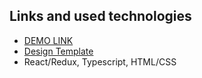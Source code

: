 ## Links and used technologies
- [DEMO LINK](https://hheight.github.io/react_product-catalog/)
- [Design Template](https://www.figma.com/file/uEetgWenSRxk9jgiym6Yzp/Phone-catalog-redesign?node-id=1%3A2)
- React/Redux, Typescript, HTML/CSS
